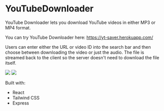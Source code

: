 # YouTubeDownloader
YouTube Downloader lets you download YouTube videos in either MP3 or MP4 format.

You can try YouTube Downloader here: https://yt-saver.herokuapp.com/

Users can enter either the URL or video ID into the search bar and then choose between downloading the video or just the audio. The file is streamed back to the client
so the server doesn't need to download the file itself.

<img src='https://i.imgur.com/PxWiB6n.png' />
<img src='https://i.imgur.com/oXFP9Fv.png' />



Built with:
<ul>
  <li>React</li>
  <li>Tailwind CSS</li>
  <li>Express</li>
</ul>
